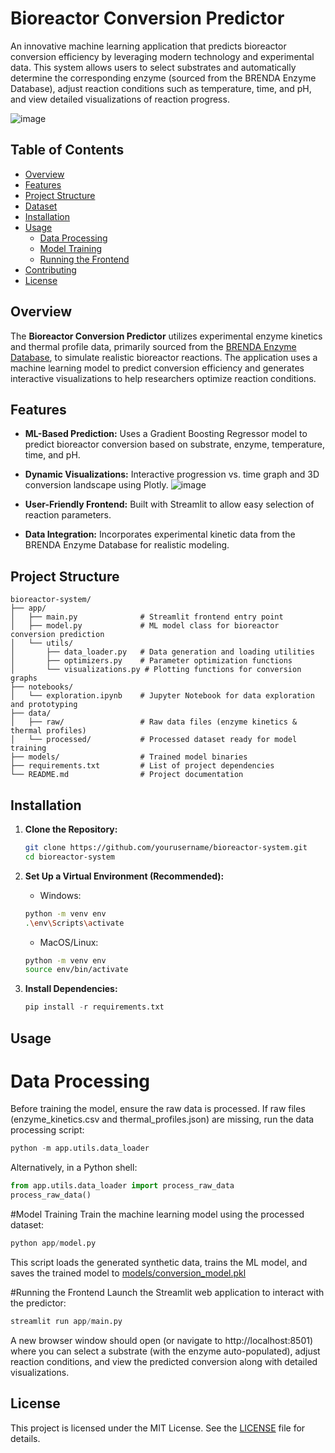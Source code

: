 # Bioreactor Conversion Predictor

An innovative machine learning application that predicts bioreactor conversion efficiency by leveraging modern technology and experimental data. This system allows users to select substrates and automatically determine the corresponding enzyme (sourced from the BRENDA Enzyme Database), adjust reaction conditions such as temperature, time, and pH, and view detailed visualizations of reaction progress.

![image](https://github.com/user-attachments/assets/15453073-10cf-47b5-b5e2-10740493a756)


## Table of Contents

- [Overview](#overview)
- [Features](#features)
- [Project Structure](#project-structure)
- [Dataset](#dataset)
- [Installation](#installation)
- [Usage](#usage)
  - [Data Processing](#data-processing)
  - [Model Training](#model-training)
  - [Running the Frontend](#running-the-frontend)
- [Contributing](#contributing)
- [License](#license)

## Overview

The **Bioreactor Conversion Predictor** utilizes experimental enzyme kinetics and thermal profile data, primarily sourced from the [BRENDA Enzyme Database](https://www.brenda-enzymes.org/), to simulate realistic bioreactor reactions. The application uses a machine learning model to predict conversion efficiency and generates interactive visualizations to help researchers optimize reaction conditions.

## Features

- **ML-Based Prediction:** Uses a Gradient Boosting Regressor model to predict bioreactor conversion based on substrate, enzyme, temperature, time, and pH.
- **Dynamic Visualizations:** Interactive progression vs. time graph and 3D conversion landscape using Plotly.
  ![image](https://github.com/user-attachments/assets/c2e0a8c7-2cb7-45d2-9464-116d725321db)

- **User-Friendly Frontend:** Built with Streamlit to allow easy selection of reaction parameters.
- **Data Integration:** Incorporates experimental kinetic data from the BRENDA Enzyme Database for realistic modeling.

## Project Structure

```plaintext
bioreactor-system/
├── app/
│   ├── main.py              # Streamlit frontend entry point
│   ├── model.py             # ML model class for bioreactor conversion prediction
│   └── utils/
│       ├── data_loader.py   # Data generation and loading utilities
│       ├── optimizers.py    # Parameter optimization functions
│       └── visualizations.py # Plotting functions for conversion graphs
├── notebooks/
│   └── exploration.ipynb    # Jupyter Notebook for data exploration and prototyping
├── data/
│   ├── raw/                 # Raw data files (enzyme kinetics & thermal profiles)
│   └── processed/           # Processed dataset ready for model training
├── models/                  # Trained model binaries
├── requirements.txt         # List of project dependencies
└── README.md                # Project documentation
```

## Installation

1. **Clone the Repository:**

   ```bash
   git clone https://github.com/yourusername/bioreactor-system.git
   cd bioreactor-system
   ```

2. **Set Up a Virtual Environment (Recommended):**
   * Windows:
    ```bash
    python -m venv env
    .\env\Scripts\activate
    ```
   * MacOS/Linux:
    ```bash
    python -m venv env
    source env/bin/activate
    ```  
3. **Install Dependencies:**
   ```py
   pip install -r requirements.txt
   ```
## Usage

# Data Processing
Before training the model, ensure the raw data is processed. If raw files (enzyme_kinetics.csv and thermal_profiles.json) are missing, run the data processing script:
```py
python -m app.utils.data_loader
```
Alternatively, in a Python shell:
```py
from app.utils.data_loader import process_raw_data
process_raw_data()
```

#Model Training
Train the machine learning model using the processed dataset:
```py
python app/model.py
```
This script loads the generated synthetic data, trains the ML model, and saves the trained model to [models/conversion_model.pkl](#models)

#Running the Frontend
Launch the Streamlit web application to interact with the predictor:
```py
streamlit run app/main.py
```
A new browser window should open (or navigate to http://localhost:8501) where you can select a substrate (with the enzyme auto-populated), adjust reaction conditions, and view the predicted conversion along with detailed visualizations.

## License
This project is licensed under the MIT License. See the [LICENSE](#license) file for details.
